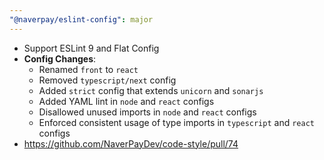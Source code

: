 ```yaml
---
"@naverpay/eslint-config": major
---
```


- Support ESLint 9 and Flat Config
- **Config Changes**:
  - Renamed `front` to `react`
  - Removed `typescript/next` config
  - Added `strict` config that extends `unicorn` and `sonarjs`
  - Added YAML lint in `node` and `react` configs
  - Disallowed unused imports in `node` and `react` configs
  - Enforced consistent usage of type imports in `typescript` and `react` configs
- <https://github.com/NaverPayDev/code-style/pull/74>
